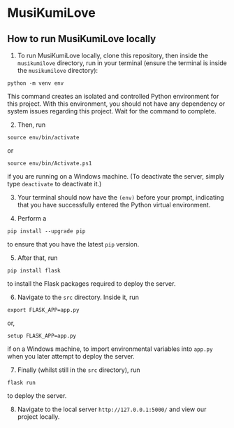 # MusiKumiLove

## **How to run MusiKumiLove locally**
1. To run MusiKumiLove locally, clone this repository, then inside the `musikumilove` directory, run in your terminal (ensure the terminal is inside the `musikumilove` directory):
```
python -m venv env
```
This command creates an isolated and controlled Python environment for this project. With this environment, you should not have any dependency or system issues regarding this project. Wait for the command to complete.

2. Then, run
```
source env/bin/activate
```
or
```
source env/bin/Activate.ps1
```
if you are running on a Windows machine.
(To deactivate the server, simply type `deactivate` to deactivate it.)

3. Your terminal should now have the `(env)` before your prompt, indicating that you have successfully entered the Python virtual environment.

4. Perform a 
```
pip install --upgrade pip
```
to ensure that you have the latest `pip` version.

5. After that, run 
```
pip install flask
``` 

to install the Flask packages required to deploy the server.

6. Navigate to the ```src``` directory. Inside it, run 
```
export FLASK_APP=app.py
```
or,
```
setup FLASK_APP=app.py
``` 

if on a Windows machine, to import environmental variables into `app.py` when you later attempt to deploy the server.

7. Finally (whilst still in the ```src``` directory), run 
```
flask run
```
to deploy the server.

8. Navigate to the local server `http://127.0.0.1:5000/` and view our project locally.
